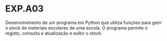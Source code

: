 <h1>EXP.A03</h1>
Desenvolvimento de um programa em Python que utiliza funções para gerir o stock de materiais escolares de uma escola. O programa  permite o registo, consulta e atualização e exibir o stock.
